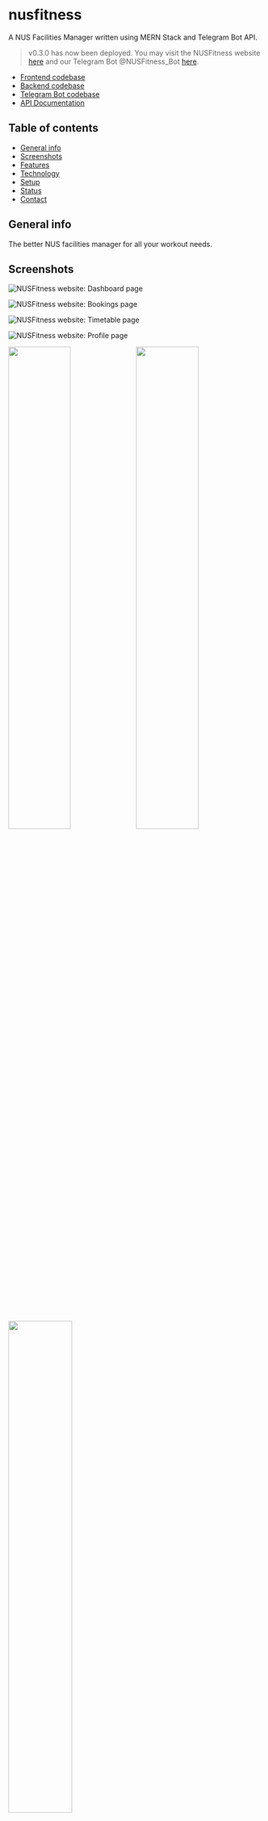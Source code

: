 # nusfitness

A NUS Facilities Manager written using MERN Stack and Telegram Bot API.

> v0.3.0 has now been deployed. You may visit the NUSFitness website [here](https://jereldlimjy.github.io/nusfitness/) and our Telegram Bot @NUSFitness_Bot [here](https://t.me/NUSFitness_Bot).

- [Frontend codebase](https://github.com/jereldlimjy/nusfitness)
- [Backend codebase](https://github.com/jereldlimjy/nusfitness-api)
- [Telegram Bot codebase](https://github.com/tanjiaxian99/nusfitness-telebot)
- [API Documentation](https://tanjiaxian99.github.io/nusfitness-docs/)

## Table of contents

- [General info](#general-info)
- [Screenshots](#screenshots)
- [Features](#features)
- [Technology](#technology)
- [Setup](#setup)
- [Status](#status)
- [Contact](#contact)

## General info

The better NUS facilities manager for all your workout needs.

## Screenshots

![NUSFitness website: Dashboard page](https://i.imgur.com/Mu1kbk1.png)

![NUSFitness website: Bookings page](https://i.imgur.com/pCUqLUE.png)

![NUSFitness website: Timetable page](https://imgur.com/fxNnfcp.png)

![NUSFitness website: Profile page](https://imgur.com/BTB3dGh.png)

<img src="https://imgur.com/nKrTmih.png" width="49.5%">

<img src="https://imgur.com/u2T90In.png" width="49.5%">

<img src="https://imgur.com/vMx5VKE.png" width="50%">

<img src="https://imgur.com/8W6BKgw.png" width="50%">

## Features

A **Website** that contains a database for all the bookings in all NUS gym/swimming pool facilities. Beyond allowing students to book a slot, other features include a dashboard that displays current and previous gym traffic, importing timetables from NUSmods to filter out slots that clash with the student’s timetable and an account management system to manage previous bookings and cancellations.

The **Telegram Bot** provides an easy to use interface for students to make a booking for NUS gyms/pools. It will also allow for limited access to the dashboard without any filtering.

Given the ubiquity of Telegram amongst NUS Students, our objective is to port over as much of the functionality as possible from the web app.

1. Website

   - Real-time booking system
   - Dashboard that displays current and previous gym/pool traffic, aggregated by a date range that users can specify. Users can also filter by day of the week.
   - Import timetable from NUSmods to filter out clashing slots
   - View NUSMods timetable that includes both modules and booked slots
   - An account system for each user containing their previous bookings

2. Telegram Bot
   - Real-time booking system that is synced with the website
   - Dashboard that displays current and previous gym/pool traffic, aggregated by selected dates.

## Technology

- MongoDB
- Express
- React
- Node.js
- Telegram Bot API
- Material-UI
- Heroku

## Setup

**Frontend**  
Clone the [repository](<(https://github.com/jereldlimjy/nusfitness)>) onto your local machine. Install [Node.js](https://nodejs.org/en/download/).

Install Yarn by running

     npm i --global yarn

Install dependencies by running

     yarn install

Once done, start the app with

    yarn start

**Backend**  
Clone the [repository](https://github.com/jereldlimjy/nusfitness-api) onto your local machine. Install [Node.js](https://nodejs.org/en/download/).

Install dependencies by running

    npm install

Once done, start the app with

    npm start

**Telegram Bot**  
Clone the [repository](https://github.com/tanjiaxian99/nusfitness-telebot) onto your local machine. Install [Node.js](https://nodejs.org/en/download/).

Install dependencies by running

    npm install

Once done, start the app with

    npm start

## Status

Project is stable at v0.3.0.

## Contact

Created by [Jia Xian](https://www.linkedin.com/in/jia-xian-tan-5490721a0/) and [Jereld](https://www.linkedin.com/in/jereld-lim/)
